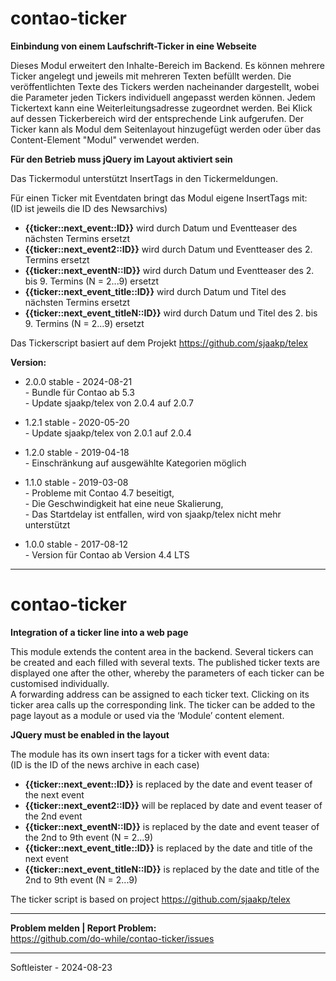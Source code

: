 # contao-ticker
**Einbindung von einem Laufschrift-Ticker in eine Webseite**


Dieses Modul erweitert den Inhalte-Bereich im Backend. Es können mehrere Ticker angelegt und jeweils mit mehreren Texten befüllt werden. Die veröffentlichten Texte des Tickers werden nacheinander dargestellt, wobei die Parameter jeden Tickers individuell angepasst werden können. 
Jedem Tickertext kann eine Weiterleitungsadresse zugeordnet werden. Bei Klick auf dessen Tickerbereich wird der entsprechende Link aufgerufen. Der Ticker kann als Modul dem Seitenlayout hinzugefügt werden oder über das Content-Element "Modul" verwendet werden.


**Für den Betrieb muss jQuery im Layout aktiviert sein**


Das Tickermodul unterstützt InsertTags in den Tickermeldungen. 


Für einen Ticker mit Eventdaten bringt das Modul eigene InsertTags mit:<br>
(ID ist jeweils die ID des Newsarchivs)
* **{{ticker::next_event::ID}}** wird durch Datum und Eventteaser des nächsten Termins ersetzt
* **{{ticker::next_event2::ID}}** wird durch Datum und Eventteaser des 2. Termins ersetzt
* **{{ticker::next_eventN::ID}}** wird durch Datum und Eventteaser des 2. bis 9. Termins (N = 2...9) ersetzt
* **{{ticker::next_event_title::ID}}** wird durch Datum und Titel des nächsten Termins ersetzt
* **{{ticker::next_event_titleN::ID}}** wird durch Datum und Titel des 2. bis 9. Termins (N = 2...9) ersetzt
                                        
                                        
Das Tickerscript basiert auf dem Projekt https://github.com/sjaakp/telex
                                        
                                        
**Version:**<br>
* 2.0.0 stable - 2024-08-21<br>- Bundle für Contao ab 5.3<br>- Update sjaakp/telex von 2.0.4 auf 2.0.7

* 1.2.1 stable - 2020-05-20<br>- Update sjaakp/telex von 2.0.1 auf 2.0.4

* 1.2.0 stable - 2019-04-18<br>- Einschränkung auf ausgewählte Kategorien möglich

* 1.1.0 stable - 2019-03-08<br>- Probleme mit Contao 4.7 beseitigt,<br>- Die Geschwindigkeit hat eine neue Skalierung,<br>- Das Startdelay ist entfallen, wird von sjaakp/telex nicht mehr unterstützt

* 1.0.0 stable - 2017-08-12<br>- Version für Contao ab Version 4.4 LTS


___
# contao-ticker
**Integration of a ticker line into a web page**


This module extends the content area in the backend. Several tickers can be created and each filled with several texts. The published ticker texts are displayed one after the other, whereby the parameters of each ticker can be customised individually.<br>
A forwarding address can be assigned to each ticker text. Clicking on its ticker area calls up the corresponding link. The ticker can be added to the page layout as a module or used via the ‘Module’ content element.


**JQuery must be enabled in the layout**


The module has its own insert tags for a ticker with event data:<br>
(ID is the ID of the news archive in each case)
* **{{ticker::next_event::ID}}** is replaced by the date and event teaser of the next event
* **{{ticker::next_event2::ID}}** will be replaced by date and event teaser of the 2nd event
* **{{ticker::next_eventN::ID}}** is replaced by the date and event teaser of the 2nd to 9th event (N = 2...9)
* **{{ticker::next_event_title::ID}}** is replaced by the date and title of the next event
* **{{ticker::next_event_titleN::ID}}** is replaced by the date and title of the 2nd to 9th event (N = 2...9)


The ticker script is based on project https://github.com/sjaakp/telex


___
**Problem melden | Report Problem:**<br>
https://github.com/do-while/contao-ticker/issues



___
Softleister - 2024-08-23
